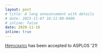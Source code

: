```yaml
---
layout: post
# title: A long announcement with details
# date: 2015-11-07 16:11:00-0400
# inline: false
date: 2020-11-18
inline: true
---
```


[<span style="font-variant:small-caps;">Hippocrates</span>](pub) has been accepted to ASPLOS '21!